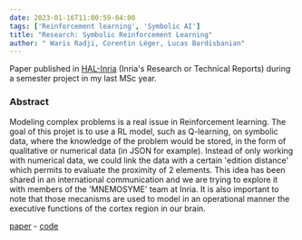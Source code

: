 ```yaml
---
date: 2023-01-16T11:00:59-04:00
tags: ['Reinforcement learning', 'Symbolic AI']
title: "Research: Symbolic Reinforcement Learning"
author: " Waris Radji, Corentin Léger, Lucas Bardisbanian"
---
```


Paper published in [HAL-Inria](https://inria.hal.science/INRIA-RRRT/?lang=en) (Inria's Research or Technical Reports) during a semester project in my last MSc year.

### Abstract

Modeling complex problems is a real issue in Reinforcement learning. The goal of this projet is to use a RL model, such as Q-learning, on symbolic data, where the knowledge of the problem would be stored, in the form of qualitative or numerical data (in JSON for example). Instead of only working with numerical data, we could link the data with a certain 'edition distance' which permits to evaluate the proximity of 2 elements. This idea has been shared in an international communication and we are trying to explore it with members of the 'MNEMOSYME' team at Inria. It is also important to note that those mecanisms are used to model in an operational manner the executive functions of the cortex region in our brain.

[paper](https://inria.hal.science/hal-04103795) - [code](https://github.com/riiswa/symbolic-rl)

